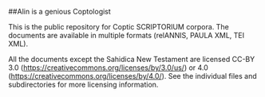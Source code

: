##Alin is a genious Coptologist

This is the public repository for Coptic SCRIPTORIUM corpora.  The documents are available in multiple formats (relANNIS, PAULA XML, TEI XML).  

All the documents except the Sahidica New Testament are licensed CC-BY 3.0 (https://creativecommons.org/licenses/by/3.0/us/) or 4.0 (https://creativecommons.org/licenses/by/4.0/).  See the individual files and subdirectories for more licensing information.
